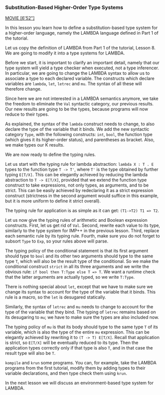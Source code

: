 <!-- Copyright (c) 2014-2018 K Team. All Rights Reserved. -->

### Substitution-Based Higher-Order Type Systems

[MOVIE [6'52"]](http://youtu.be/7P2QtR9jM2o)

In this lesson you learn how to define a substitution-based type system for
a higher-order language, namely the LAMBDA language defined in Part 1 of the
tutorial.

Let us copy the definition of LAMBDA from Part 1 of the tutorial, Lesson 8.
We are going to modify it into a type systems for LAMBDA.

Before we start, it is important to clarify an important detail, namely that
our type system will yield a type checker when executed, not a type
inferencer.  In particular, we are going to change the LAMBDA syntax
to allow us to associate a type to each declared variable.  The
constructs which declare variables are `lambda`, `let`, `letrec` and `mu`.
The syntax of all these will therefore change.

Since here we are not interested in a LAMBDA semantics anymore, we take the
freedom to eliminate the `Val` syntactic category, our previous results.
Our new results are going to be the types, because programs will now reduce
to their types.

As explained, the syntax of the `lambda` construct needs to change, to also 
declare the type of the variable that it binds.  We add the new syntactic 
category `Type`, with the following constructs: `int`, `bool`, the function
type (which gives it its higher-order status), and parentheses as bracket.
Also, we make types our K results.

We are now ready to define the typing rules.

Let us start with the typing rule for lambda abstraction: `lambda X : T . E`
types to the function type `T -> T'`, where `T'` is the type obtained by further
typing `E[T/X]`.  This can be elegantly achieved by reducing the lambda 
abstraction to `T -> E[T/X]`, provided that we extend the function type construct
to take expressions, not only types, as arguments, and to be strict.
This can be easily achieved by redeclaring it as a strict expression construct
(strictness in the second argument would suffice in this example, but it is
more uniform to define it strict overall).

The typing rule for application is as simple as it can get: `(T1->T2) T1 => T2`.

Let us now give the typing rules of arithmetic and Boolean expression
constructs.  First, let us get rid of `Val`.  Second, rewrite each value to its
type, similarly to the type system for IMP++ in the previous lesson.  Third,
replace each semantic rule by its typing rule.  Fourth, make sure you
do not forget to subsort `Type` to `Exp`, so your rules above will parse.

The typing policy of the conditional statement is that its first argument
should type to `bool` and its other two arguments should type to the same type
`T`, which will also be the result type of the conditional.  So we make the
conditional construct `strict` in all its three arguments and we write the 
obvious rule: `if bool then T:Type else T => T`.  We want a runtime check that 
the latter arguments are actually typed, so we write `T:Type`.

There is nothing special about `let`, except that we have to make sure we
change its syntax to account for the type of the variable that it binds.
This rule is a macro, so the `let` is desugared statically.

Similarly, the syntax of `letrec` and `mu` needs to change to account for the
type of the variable that they bind.  The typing of `letrec` remains based on
its desugaring to `mu`; we have to make sure the types are also included now.

The typing policy of `mu` is that its body should type to the same type `T` of
its variable, which is also the type of the entire `mu` expression.  This can
be elegantly achieved by rewriting it to `(T -> T) E[T/X]`.  Recall that 
application is strict, so `E[T/X]` will be eventually reduced to its type.
Then the application types correctly only if that type is also `T`, and in
that case the result type will also be `T`.

`kompile` and `krun` some programs.  You can, for example, take the LAMBDA
programs from the first tutorial, modify them by adding types to their
variable declarations, and then type check them using `krun`.

In the next lesson we will discuss an environment-based type system
for LAMBDA.
